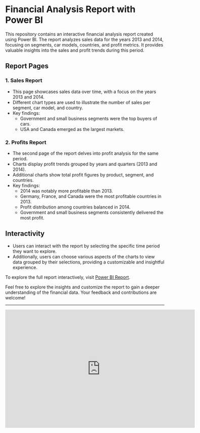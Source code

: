 # Financial Analysis Report with Power BI

This repository contains an interactive financial analysis report created using Power BI. The report analyzes sales data for the years 2013 and 2014, focusing on segments, car models, countries, and profit metrics. It provides valuable insights into the sales and profit trends during this period.

## Report Pages

### 1. Sales Report

- This page showcases sales data over time, with a focus on the years 2013 and 2014.
- Different chart types are used to illustrate the number of sales per segment, car model, and country.
- Key findings:
  - Government and small business segments were the top buyers of cars.
  - USA and Canada emerged as the largest markets.

### 2. Profits Report

- The second page of the report delves into profit analysis for the same period.
- Charts display profit trends grouped by years and quarters (2013 and 2014).
- Additional charts show total profit figures by product, segment, and countries.
- Key findings:
  - 2014 was notably more profitable than 2013.
  - Germany, France, and Canada were the most profitable countries in 2013.
  - Profit distribution among countries balanced in 2014.
  - Government and small business segments consistently delivered the most profit.

## Interactivity

- Users can interact with the report by selecting the specific time period they want to explore.
- Additionally, users can choose various aspects of the charts to view data grouped by their selections, providing a customizable and insightful experience.

To explore the full report interactively, visit [Power BI Report](https://app.powerbi.com/view?r=eyJrIjoiOTFmZTliMWYtMTVkZC00YTVjLTk4NmItMDZlOWE1ZDFkYTRiIiwidCI6IjdlOTNlMjg2LWIyOWEtNDQ1NC1hNDFhLWU4NDE5ZWM5ZGViNSJ9).

Feel free to explore the insights and customize the report to gain a deeper understanding of the financial data. Your feedback and contributions are welcome!

---


<iframe title="Report Section" width="600" height="373.5" src="https://app.powerbi.com/view?r=eyJrIjoiOTFmZTliMWYtMTVkZC00YTVjLTk4NmItMDZlOWE1ZDFkYTRiIiwidCI6IjdlOTNlMjg2LWIyOWEtNDQ1NC1hNDFhLWU4NDE5ZWM5ZGViNSJ9&pageName=ReportSection" frameborder="0" allowFullScreen="true"></iframe>
